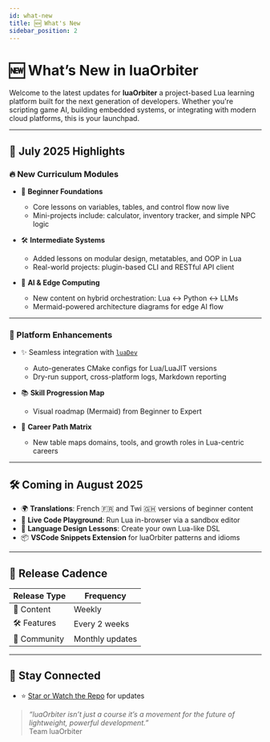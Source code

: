 ```yaml
---
id: what-new
title: 🆕 What's New
sidebar_position: 2
---
```


# 🆕 What’s New in luaOrbiter

Welcome to the latest updates for **luaOrbiter** a project-based Lua learning platform built for the next generation of developers. Whether you're scripting game AI, building embedded systems, or integrating with modern cloud platforms, this is your launchpad.

---

## 📅 July 2025 Highlights

### 🔥 New Curriculum Modules

- 🧱 **Beginner Foundations**
  - Core lessons on variables, tables, and control flow now live  
  - Mini-projects include: calculator, inventory tracker, and simple NPC logic

- 🛠 **Intermediate Systems**
  - Added lessons on modular design, metatables, and OOP in Lua  
  - Real-world projects: plugin-based CLI and RESTful API client

- 🤖 **AI & Edge Computing**
  - New content on hybrid orchestration: Lua ↔ Python ↔ LLMs  
  - Mermaid-powered architecture diagrams for edge AI flow

---

### 🚀 Platform Enhancements

- ✨ Seamless integration with [`luaDev`](https://github.com/hetfs/luaDev)
  - Auto-generates CMake configs for Lua/LuaJIT versions
  - Dry-run support, cross-platform logs, Markdown reporting

- 📚 **Skill Progression Map**
  - Visual roadmap (Mermaid) from Beginner to Expert

- 💼 **Career Path Matrix**
  - New table maps domains, tools, and growth roles in Lua-centric careers

---

## 🛠 Coming in August 2025

- 🌍 **Translations**: French 🇫🇷 and Twi 🇬🇭 versions of beginner content  
- 🧪 **Live Code Playground**: Run Lua in-browser via a sandbox editor  
- 🧠 **Language Design Lessons**: Create your own Lua-like DSL  
- 📦 **VSCode Snippets Extension** for luaOrbiter patterns and idioms

---

## 📆 Release Cadence

| Release Type   | Frequency        |
|----------------|------------------|
| 🔖 Content      | Weekly           |
| 🛠 Features     | Every 2 weeks    |
| 💬 Community    | Monthly updates  |

---

## 📌 Stay Connected

- ⭐ [Star or Watch the Repo](https://github.com/hetfs/luaOrbiter) for updates  

> _“luaOrbiter isn’t just a course it’s a movement for the future of lightweight, powerful development.”_  
> Team luaOrbiter

